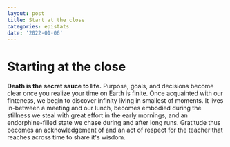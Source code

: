 ```yaml
---
layout: post
title: Start at the close
categories: epistats
date: '2022-01-06'
---
```


# Starting at the close

**Death is the secret sauce to life.** Purpose, goals, and decisions become clear once you realize your time on Earth is finite. Once acquainted with our finteness, we begin to discover infinity living in smallest of moments. It lives in-between a meeting and our lunch, becomes embodied during the stillness we steal with great effort in the early mornings, and an endorphine-filled state we chase during and after long runs. Gratitude thus becomes an acknowledgement of and an act of respect for the teacher that reaches across time to share it's wisdom.
